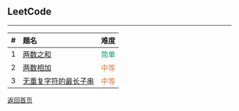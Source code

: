 ## **LeetCode**
------------------

|#|题名|难度|
|:-|:-|:-:|
|1|[两数之和](https://maxwell-l.github.io/WriteSomething/leetcode/twoSum)|<font color="#009975">简单</font>|
|2|[两数相加](https://maxwell-l.github.io/WriteSomething/leetcode/addTwoNumbers)|<font color="#ED7336">中等</font>|
|3|[无重复字符的最长子串](https://maxwell-l.github.io/WriteSomething/leetcode/lengthOfLongestSubstring)|<font color="#ED7336">中等</font>|






[返回首页](https://maxwell-l.github.io/WriteSomething)

